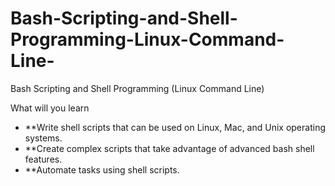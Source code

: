 # Bash-Scripting-and-Shell-Programming-Linux-Command-Line-
Bash Scripting and Shell Programming (Linux Command Line)

What will you learn

- **Write shell scripts that can be used on Linux, Mac, and Unix operating systems.
- **Create complex scripts that take advantage of advanced bash shell features.
- **Automate tasks using shell scripts.

